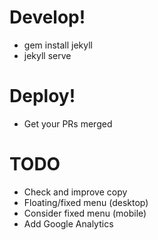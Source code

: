 # Develop!

* gem install jekyll
* jekyll serve


# Deploy!

* Get your PRs merged


# TODO

* Check and improve copy
* Floating/fixed menu (desktop)
* Consider fixed menu (mobile)
* Add Google Analytics
